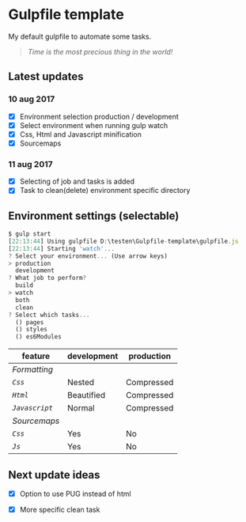 # Gulpfile template
My default gulpfile to automate some tasks.
>*Time is the most precious thing in the world!*

## Latest updates
### 10 aug 2017
- [x] Environment selection production / development
- [x] Select environment when running gulp watch
- [x] Css, Html and Javascript minification
- [x] Sourcemaps
### 11 aug 2017
- [x] Selecting of job and tasks is added
- [x] Task to clean(delete) environment specific directory

## Environment settings (selectable)
```javascript
$ gulp start
[22:13:44] Using gulpfile D:\testen\Gulpfile-template\gulpfile.js
[22:13:44] Starting 'watch'...
? Select your environment... (Use arrow keys)
> production
  development
? What job to perform?
  build
> watch
  both
  clean
? Select which tasks...
  () pages
  () styles
  () es6Modules
```

feature | development | production
--- | --- | ---
*Formatting* |
*`Css`* | Nested | Compressed
*`Html`* | Beautified | Compressed
*`Javascript`* | Normal | Compressed
*Sourcemaps* |
*`Css`* | Yes | No
*`Js`* | Yes | No

## Next update ideas
- [x] Option to use PUG instead of html
- [x] More specific clean task

